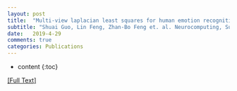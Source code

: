 ```yaml
---
layout: post
title:  "Multi-view laplacian least squares for human emotion recognition "
subtitle: "Shuai Guo, Lin Feng, Zhan-Bo Feng et. al. Neurocomputing, Submitted on 2019.05 "
date:   2019-4-29
comments: true
categories: Publications
---
```


* content
{:toc}

<a href="/downloads/MvLLS.pdf" target="_blank">[Full Text]<a>

